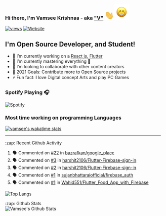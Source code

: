 ### Hi there, I'm Vamsee Krishnaa - aka ["V"][website] <img src="https://raw.githubusercontent.com/vamsee9/vamsee9/master/wave.gif" width="30px"><img src="https://raw.githubusercontent.com/vamsee9/vamsee9/master/smile.gif" width="50px">

<!-- https://github.com/antonkomarev/github-profile-views-counter -->
  <a href="https://github.com/vamsee9"><img alt="views" title="Github views" src="https://komarev.com/ghpvc/?username=vamsee9&style=flat&color=blueviolet"/></a>
[![Website](https://img.shields.io/website?label=vamsee.me&style=for-the-badge&url=https%3A%2F%2Fvamsee.me&style=flat)](https://vamsee.me)

## I'm Open Source Developer, and Student!

- 🔭 I’m currently working on a [React js, Flutter](https://github.com/OpenNxt)
- 🌱 I’m currently mastering everything 🤣
- 👯 I’m looking to collaborate with other content creators
- 🥅 2021 Goals: Contribute more to Open Source projects
- ⚡ Fun fact: I love Digital concept Arts and play PC Games

### Spotify Playing 🎧
[![Spotify](https://novatorem.vamsee9.vercel.app/api/spotify)](https://open.spotify.com/user/krishv9?si=IXR1l0EoSAa85aR6SRpflg)



### Most time working on programming Languages

[![vamsee's wakatime stats](https://github-readme-stats.vercel.app/api/wakatime?username=vamsee&layout=compact)](https://github.com/vamsee9/github-readme-stats)

---

  <summary>:zap: Recent Github Activity</summary>
  
<!--START_SECTION:activity-->
1. 🗣 Commented on [#22](https://github.com/bazrafkan/google_place/issues/22) in [bazrafkan/google_place](https://github.com/bazrafkan/google_place)
2. 🗣 Commented on [#3](https://github.com/harshit2106/Flutter-Firebase-sign-in/issues/3) in [harshit2106/Flutter-Firebase-sign-in](https://github.com/harshit2106/Flutter-Firebase-sign-in)
3. 🗣 Commented on [#2](https://github.com/harshit2106/Flutter-Firebase-sign-in/issues/2) in [harshit2106/Flutter-Firebase-sign-in](https://github.com/harshit2106/Flutter-Firebase-sign-in)
4. 🗣 Commented on [#1](https://github.com/sujanbhattaraiofficial/firebase_auth/issues/1) in [sujanbhattaraiofficial/firebase_auth](https://github.com/sujanbhattaraiofficial/firebase_auth)
5. 🗣 Commented on [#1](https://github.com/Wahid551/Flutter_Food_App_with_Firebase/issues/1) in [Wahid551/Flutter_Food_App_with_Firebase](https://github.com/Wahid551/Flutter_Food_App_with_Firebase)
<!--END_SECTION:activity-->
 
  <!--![Top Langs](https://github-readme-stats.vamsee9.vercel.app/api/top-langs/?username=vamsee9&layout=compact&hide_border=true)-->

  [![Top Langs](https://github-readme-stats.vercel.app/api/top-langs/?username=vamsee9&layout=compact)](https://github.com/anuraghazra/github-readme-stats)


  <summary>:zap: Github Stats</summary>

  <img align="left" alt="Vamsee's Github Stats" src="https://github-readme-stats.vercel.app/api?username=vamsee9&show_icons=true&hide_border=true&count_private=true)" />



[website]: https://vamsee.me
[telegram]: https://t.me/vamsee9
[twitter]: https://twitter.com/4n0n5urf
[instagram]: https://instagram.com/decodeguy
[linkedin]: https://linkedin.com/in/vamsee-krishnaa-8885911b1
